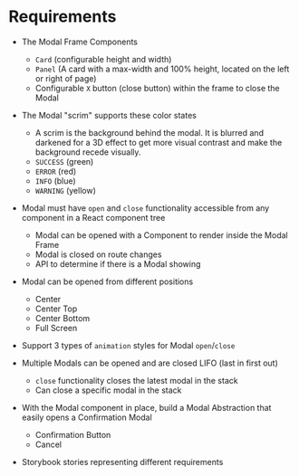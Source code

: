 # Requirements

- The Modal Frame Components

  - `Card` (configurable height and width)
  - `Panel` (A card with a max-width and 100% height, located on the left or right of page)
  - Configurable `X` button (close button) within the frame to close the Modal

- The Modal "scrim" supports these color states

  - A scrim is the background behind the modal. It is blurred and darkened for a 3D effect to get more visual contrast and make the background recede visually.
  - `SUCCESS` (green)
  - `ERROR` (red)
  - `INFO` (blue)
  - `WARNING` (yellow)

- Modal must have `open` and `close` functionality accessible from any component in a React component tree

  - Modal can be opened with a Component to render inside the Modal Frame
  - Modal is closed on route changes
  - API to determine if there is a Modal showing

- Modal can be opened from different positions

  - Center
  - Center Top
  - Center Bottom
  - Full Screen

- Support 3 types of `animation` styles for Modal `open`/`close`

- Multiple Modals can be opened and are closed LIFO (last in first out)

  - `close` functionality closes the latest modal in the stack
  - Can close a specific modal in the stack

- With the Modal component in place, build a Modal Abstraction that easily opens a Confirmation Modal

  - Confirmation Button
  - Cancel

- Storybook stories representing different requirements
